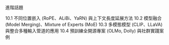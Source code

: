 進階話題

10.1 不同位置嵌入 (RoPE、ALiBi、YaRN) 與上下文長度延展方法
10.2 模型融合 (Model Merging)、Mixture of Experts (MoE)
10.3 多模態模型 (CLIP、LLaVA) 與整合多種輸入管道的應用
10.4 預訓練全開源專案 (OLMo, Dolly) 與社群實踐案例